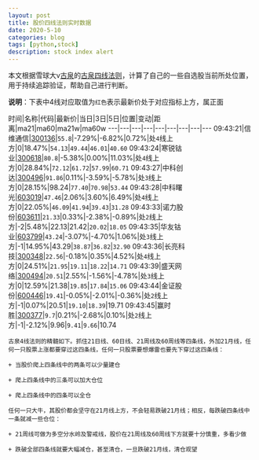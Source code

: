 ```yaml
---
layout: post
title: 股价四线法则实时数据
date: 2020-5-10
categories: blog
tags: [python,stock]
description: stock index alert
---
```



本文根据雪球大v[古泉](https://xueqiu.com/u/7148646888)的[古泉四线法则](https://xueqiu.com/7148646888/130498192)，计算了自己的一些自选股当前所处位置，用于持续追踪验证，帮助自己进行判断。

**说明**：下表中4线对应取值为`红色`表示最新价处于对应指标上方，属正面

时间|名称|代码|最新价|当日|3日|5日|位置|变动|距离|ma21|ma60|ma21w|ma60w
---|---|---|---|---|---|---|---|---
09:43:21|信维通信|[300136](https://xueqiu.com/S/SZ300136)|`55.8`|-7.29%|-6.82%|0.72%|处`4`线上方|0|18.47%|`54.13`|`49.44`|`46.01`|`40.60`
09:43:24|寒锐钴业|[300618](https://xueqiu.com/S/SZ300618)|`80.8`|-5.38%|0.00%|11.03%|处`4`线上方|0|28.84%|`72.12`|`61.72`|`57.99`|`60.71`
09:43:27|中科创达|[300496](https://xueqiu.com/S/SZ300496)|`91.86`|0.11%|-3.59%|-5.78%|处`3`线上方|0|28.15%|98.24|`77.40`|`70.98`|`53.44`
09:43:28|中科曙光|[603019](https://xueqiu.com/S/SH603019)|`47.46`|2.06%|3.60%|6.49%|处`4`线上方|0|22.05%|`46.09`|`41.94`|`39.43`|`31.28`
09:43:33|诺力股份|[603611](https://xueqiu.com/S/SH603611)|`21.33`|0.33%|-2.38%|-0.89%|处`2`线上方|-2|5.48%|22.13|21.42|`20.02`|`18.05`
09:43:35|华友钴业|[603799](https://xueqiu.com/S/SH603799)|`43.24`|-3.07%|-4.70%|1.06%|处`3`线上方|-1|14.95%|43.29|`38.87`|`36.82`|`32.90`
09:43:36|长亮科技|[300348](https://xueqiu.com/S/SZ300348)|`22.56`|-0.18%|0.35%|4.52%|处`4`线上方|0|24.51%|`21.95`|`19.11`|`18.22`|`14.71`
09:43:39|盛天网络|[300494](https://xueqiu.com/S/SZ300494)|`20.51`|2.55%|-1.56%|-4.78%|处`3`线上方|0|12.59%|21.38|`19.85`|`17.84`|`15.06`
09:43:44|金证股份|[600446](https://xueqiu.com/S/SH600446)|`19.41`|-0.05%|-2.01%|-0.36%|处`2`线上方|-1|0.07%|20.51|`19.10`|`18.39`|19.71
09:43:45|赢时胜|[300377](https://xueqiu.com/S/SZ300377)|`9.7`|0.21%|-2.68%|0.10%|处`2`线上方|-1|-2.12%|9.96|`9.41`|`9.66`|10.74

```
古泉4线法则的精髓如下。抓住21日线、60日线、21周线及60周线等四条线，外加21月线，任何一只股票上涨都要穿过这四条线，任何一只股票要想爆雷也要先下穿过这四条线：

+ 当股价爬上四条线中的两条可以少量建仓

+ 爬上四条线中的三条可以加大仓位

+ 爬上四条线中的四条可以全仓

任何一只大牛，其股价都会坚守在21月线上方，不会轻易跌破21月线；相反，每跌破四条线中一条就减一些仓位：

+ 21周线可做为多空分水岭及警戒线，股价在21周线及60周线下方就要十分慎重，多看少做

+ 跌破全部四条线就要大幅减仓，甚至清仓，一旦跌破21月线，清仓观望
```